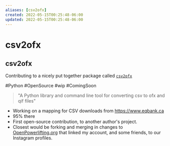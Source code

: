 ```yaml
---
aliases: [csv2ofx]
created: 2022-05-15T00:25:48-06:00
updated: 2022-05-15T00:25:48-06:00
---
```

# csv2ofx
## csv2ofx
Contributing to a nicely put together package called [`csv2ofx`](https://github.com/reubano/csv2ofx) 

#Python #OpenSource #wip #ComingSoon

> "A Python library and command line tool for converting csv to ofx and qif files"


- Working on a mapping for CSV downloads from https://www.eqbank.ca
- 95% there
- First open-source contribution, to another author's project.
- Closest would be forking and merging in changes to [OpenPowerlifting.org](https://www.openpowerlifting.org/u/gregstevens) that linked my account, and some friends, to our Instagram profiles.